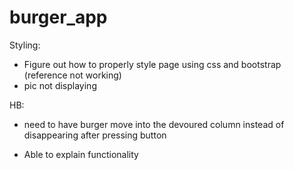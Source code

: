 # burger_app

Styling:
- Figure out how to properly style page using css and bootstrap (reference not working)
- pic not displaying
 
HB:
- need to have burger move into the devoured column instead of disappearing after pressing button

- Able to explain functionality



